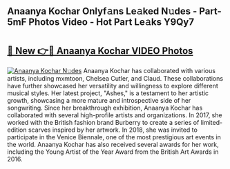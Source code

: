 ## Anaanya Kochar Onlyf𝚊ns Le𝚊ked N𝚞des - Part-5mF Photos Video - Hot Part Le𝚊ks Y9Qy7

# <h2><a href="http://ab36817.deff.icu/?id=Anaanya+Kochar">🔗 New 👉🔴 Anaanya Kochar VIDEO Photos</a></h2>

[![Anaanya Kochar N𝚞des](https://i.imgur.com/rIISA9y.gif)](http://ab36817.deff.icu/?id=Anaanya+Kochar)
Anaanya Kochar has collaborated with various artists, including mxmtoon, Chelsea Cutler, and Claud. These collaborations have further showcased her versatility and willingness to explore different musical styles. Her latest project, "Ashes," is a testament to her artistic growth, showcasing a more mature and introspective side of her songwriting. Since her breakthrough exhibition, Anaanya Kochar has collaborated with several high-profile artists and organizations. In 2017, she worked with the British fashion brand Burberry to create a series of limited-edition scarves inspired by her artwork. In 2018, she was invited to participate in the Venice Biennale, one of the most prestigious art events in the world. Anaanya Kochar has also received several awards for her work, including the Young Artist of the Year Award from the British Art Awards in 2016.
